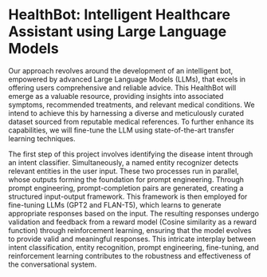 # HealthBot: Intelligent Healthcare Assistant using Large Language Models

Our approach revolves around the development of an intelligent bot,
empowered by advanced Large Language Models (LLMs), that excels in offering users comprehensive
and reliable advice. This HealthBot will emerge as a valuable resource, providing insights into
associated symptoms, recommended treatments, and relevant medical conditions. We intend to
achieve this by harnessing a diverse and meticulously curated dataset sourced from reputable medical
references. To further enhance its capabilities, we will fine-tune the LLM using state-of-the-art
transfer learning techniques.

The first step of this project involves identifying the disease intent through an
intent classifier. Simultaneously, a named entity recognizer detects relevant entities in the user input.
These two processes run in parallel, whose outputs forming the foundation for
prompt engineering. Through prompt engineering, prompt-completion pairs are generated, creating
a structured input-output framework. This framework is then employed for fine-tuning LLMs (GPT2 and FLAN-T5), which learns to generate appropriate responses based on the input. The
resulting responses undergo validation and feedback from a reward model (Cosine similarity as a reward function) through reinforcement
learning, ensuring that the model evolves to provide valid and meaningful responses. This intricate
interplay between intent classification, entity recognition, prompt engineering, fine-tuning, and reinforcement learning contributes to the robustness and effectiveness of the conversational system.
